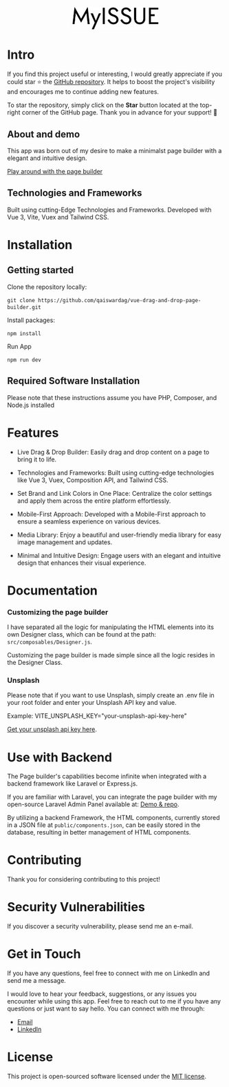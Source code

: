 <p align="center" dir="auto">
<img width="200" style="max-width: 100%;" src="public/logo-myissue.svg" alt="Logo">
</p>

# Intro

If you find this project useful or interesting, I would greatly appreciate if you could star ⭐ the [GitHub repository](https://github.com/qaiswardag/vue-drag-and-drop-page-builder). It helps to boost the project's visibility and encourages me to continue adding new features.

To star the repository, simply click on the **Star** button located at the top-right corner of the GitHub page. Thank you in advance for your support! 🙌

## About and demo

This app was born out of my desire to make a minimalst page builder with a elegant and intuitive design.

[Play around with the page builder](https://www.builder-demo.myissue.dk)

## Technologies and Frameworks

Built using cutting-Edge Technologies and Frameworks.
Developed with Vue 3, Vite, Vuex and Tailwind CSS.

# Installation

## Getting started

Clone the repository locally:

```
git clone https://github.com/qaiswardag/vue-drag-and-drop-page-builder.git
```

Install packages:

```
npm install
```

Run App

```
npm run dev
```

## Required Software Installation

Please note that these instructions assume you have PHP, Composer, and Node.js installed

# Features

- Live Drag & Drop Builder: Easily drag and drop content on a page to bring it to life.

- Technologies and Frameworks: Built using cutting-edge technologies like Vue 3, Vuex, Composition API, and Tailwind CSS.

- Set Brand and Link Colors in One Place: Centralize the color settings and apply them across the entire platform effortlessly.

- Mobile-First Approach: Developed with a Mobile-First approach to ensure a seamless experience on various devices.

- Media Library: Enjoy a beautiful and user-friendly media library for easy image management and updates.

- Minimal and Intuitive Design: Engage users with an elegant and intuitive design that enhances their visual experience.

# Documentation

### Customizing the page builder

I have separated all the logic for manipulating the HTML elements into its own Designer class, which can be found at the path: `src/composables/Designer.js`.

Customizing the page builder is made simple since all the logic resides in the Designer Class.

### Unsplash

Please note that if you want to use Unsplash, simply create an .env file in your root folder and enter your Unsplash API key and value.

Example: VITE_UNSPLASH_KEY="your-unsplash-api-key-here"

[Get your unsplash api key here](https://unsplash.com/developers).

# Use with Backend

The Page builder's capabilities become infinite when integrated with a backend framework like Laravel or Express.js.

If you are familiar with Laravel, you can integrate the page builder with my open-source Laravel Admin Panel available at:
[Demo & repo](https://github.com/qaiswardag/myissue-admin).

By utilizing a backend Framework, the HTML components, currently stored in a JSON file at `public/components.json`, can be easily stored in the database, resulting in better management of HTML components.

# Contributing

Thank you for considering contributing to this project!

# Security Vulnerabilities

If you discover a security vulnerability, please send me an e-mail.

# Get in Touch

If you have any questions, feel free to connect with me on LinkedIn and send me a message.

I would love to hear your feedback, suggestions, or any issues you encounter while using this app. Feel free to reach out to me if you have any questions or just want to say hello. You can connect with me through:

- [Email](mailto:qais.wardag@outlook.com)
- [LinkedIn](https://www.linkedin.com/in/qaiswardag)

# License

This project is open-sourced software licensed under the [MIT license](https://opensource.org/licenses/MIT).
